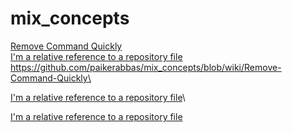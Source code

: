 # mix_concepts

[Remove Command Quickly](wiki/Remove-Command-Quickly)\
[I'm a relative reference to a repository file](../wiki/Remove-Command-Quickly)
https://github.com/paikerabbas/mix_concepts/blob/wiki/Remove-Command-Quickly\

[I'm a relative reference to a repository file](mix_concepts/wiki)\

[I'm a relative reference to a repository file](../../wiki)
